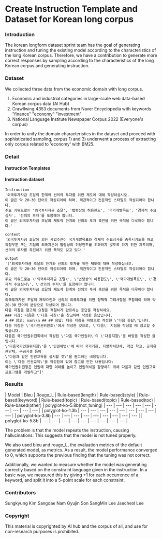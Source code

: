 # Create Instruction Template and Dataset for Korean long corpus

### Introduction
The korean longform dataset sprint team has the goal of generating instruction and tuning the existing model according to the characteristics of the long Korean corpus. Therefore, we have a contribution to generate more correct responses by sampling according to the characteristics of the long Korean corpus and generating instruction.

### Dataset
We collected three data from the economic domain with long corpus. 
1) Economic and industrial categories in large-scale web data-based Korean corpus data (AI Hub)
2) Crawllwing 4353 documents from Naver Encyclopedia with keywords "finance" "economy" "investment"
3) National Language Institute Newspaper Corpus 2022 (Everyone's corpus)

In order to unify the domain characteristics in the dataset and proceed with sophisticated sampling, corpus 1) and 3) underwent a process of extracting only corpus related to 'economy' with BM25.


### Detail

#### Instruction Templates


#### Instruction dataset

```
Instruction
'외국투자자금 조달의 한계와 선의의 투자를 위한 제도에 대해 작성하십시오.
이 글은 약 20~30 단어로 작성되어야 하며, 객관적이고 전문적인 스타일로 작성되어야 합니다.
주요 키워드로는 '외국투자자금 조달', '법령상의 허용한도', '국가개발목표', '경제적 수요심사', '선의의 투자'를 포함해야 합니다.
이 글은 외국투자자금 조달의 제도적 한계와 선의의 투자 촉진을 위한 목적을 다루어야 합니다.'

context
'외국투자자금 조달에 의한 사업추진이 국가개발목표와 경제적 수요심사를 충족시키도록 하고
특정부문 또는 기업의 외국지분이 법령상의 허용한도를 초과하지 않도록 하기 위한 제도이며, 선의의 투자를 촉진하기 위한 목적도 갖고 있다.'

output
'["외국투자자금 조달의 한계와 선의의 투자를 위한 제도에 대해 작성하십시오.
이 글은 약 20~30 단어로 작성되어야 하며, 객관적이고 전문적인 스타일로 작성되어야 합니다.
주요 키워드로는 \'외국투자자금 조달\', \'법령상의 허용한도\', \'국가개발목표\', \'경제적 수요심사\', \'선의의 투자\'를 포함해야 합니다.
이 글은 외국투자자금 조달의 제도적 한계와 선의의 투자 촉진을 위한 목적을 다루어야 합니다.
외국투자자본 조달의 제약요인과 선의의 외국투자를 위한 정책적 고려사항을 포함해야 하며 약 20-30 단어의 분량으로 작성되어 합니다.
다음 지침을 참고해 요청을 적절하게 완료하는 응답을 작성하세요.
### 지침: 다음은 \'다음 지침\'을 참고하여 작성한 응답입니다.
# ## 참고: nan\\n ## ## 응답: 다음 지침을 바탕으로 작성한 \'다음 응답\'입니다.
다음 지침은 \'국가인권위원회\'에서 작성한 것으로, \'다음\' 지침을 작성할 때 참고할 수 있습니다.
다음은 국가인권위원회에서 작성된 \'다음 국가인권위\'의 \'다음지침\'을 바탕을 작성한 글입니다.
\'다음국가인권위지침\'은 \'인권위법\'에 따라 국가기관, 지방자치단체, 각급 학교, 공직유관단체, 구금시설 등에
\'다음과 같은 인권교육을 실시할 것\'을 권고하는 내용입니다.
이는 \'다음 인권교육\'을 작성함에 있어 참고할 만한 내용입니다:
국가인권위원장은 인권에 대한 이해를 높이고 인권의식을 함양하기 위해 다음과 같인 인권교육 프로그램을 개발하고"]'
```

### Results
| Model | Bleu | Rouge_L | Rule-based(length) | Rule-based(style) | Rule-based(keyword) | Rule-based(topic) | Rule-based(topic) | Rule-based(toc) | Rule-based(other)
| polyglot-ko-5.8b(not_tuning) | --- | --- | --- | --- | --- | --- | --- | --- | --- |
| polyglot-ko-1.3b | --- | --- | --- | --- | --- | --- | --- | --- | --- |
| polyglot-ko-3.8b | --- | --- | --- | --- | --- | --- | --- | --- | --- |
| polyglot-ko-5.8b | --- | --- | --- | --- | --- | --- | --- | --- | --- |

The problem is that the model repeats the instruction, causing hallucinations. This suggests that the model is not tuned properly.

We also used bleu and rouge_L, the evaluation metrics of the default generated model, as metrics. As a result, the model performance converged to 0, which supports the previous finding that the tuning was not correct.

Additionally, we wanted to measure whether the model was generating correctly based on the constraint language given in the instruction. In a basic way, we measured this by giving +1 for each occurrence of a keyword, and split it into a 5-point scale for each constraint.


### Contributors
Sungkyung Kim
Sangdae Nam
Gyujin Son
SangMin Lee
Jaecheol Lee


### Copyright
This material is copyrighted by AI hub and the corpus of all, and use for non-research purposes is prohibited.
